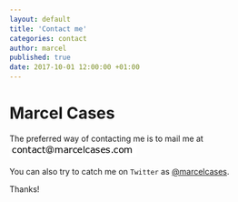 ```yaml
---
layout: default
title: 'Contact me'
categories: contact
author: marcel
published: true
date: 2017-10-01 12:00:00 +01:00
---
```

# Marcel Cases

The preferred way of contacting me is to mail me at  
![](/images/email.png?raw=true)

You can also try to catch me
on `Twitter` as [@marcelcases].

[@marcelcases]: https://twitter.com/marcelcases

Thanks!
